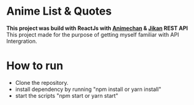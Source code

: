 # Anime List & Quotes 
<b>This project was build with ReactJs with <a href="https://animechan.xyz/">Animechan</a> & <a href="https://jikan.moe/">Jikan</a> REST API</b><br>
This project made for the purpose of getting myself familiar with API Intergration. 

# How to run
- Clone the repository.
- install dependency by running "npm install or yarn install"
- start the scripts "npm start or yarn start"
